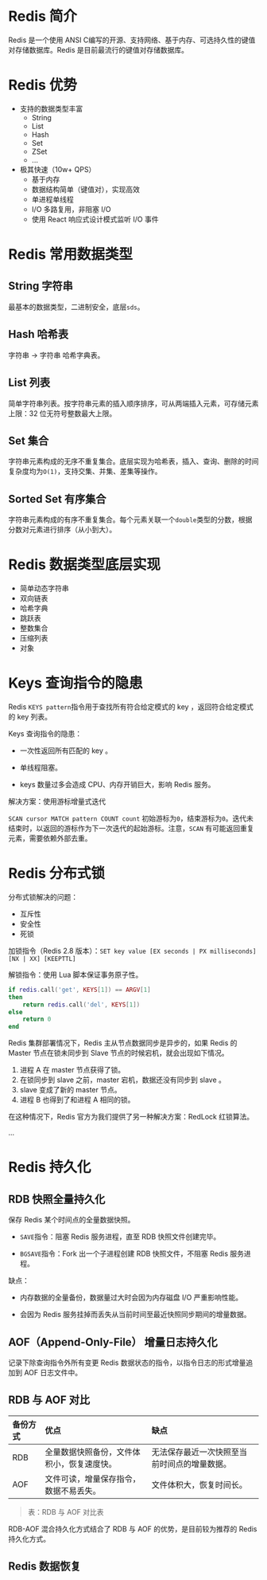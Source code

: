 # Redis 简介

Redis 是一个使用 ANSI C编写的开源、支持网络、基于内存、可选持久性的键值对存储数据库。Redis 是目前最流行的键值对存储数据库。

# Redis 优势

- 支持的数据类型丰富
    - String
    - List
    - Hash
    - Set
    - ZSet
    - ...
- 极其快速（10w+ QPS）
    - 基于内存
    - 数据结构简单（键值对），实现高效
    - 单进程单线程
    - I/O 多路复用，非阻塞 I/O
    - 使用 React 响应式设计模式监听 I/O 事件

# Redis 常用数据类型

## String 字符串

最基本的数据类型，二进制安全，底层`sds`。

## Hash 哈希表

字符串 -> 字符串 哈希字典表。

## List 列表

简单字符串列表。按字符串元素的插入顺序排序，可从两端插入元素，可存储元素上限：32 位无符号整数最大上限。

## Set 集合

字符串元素构成的无序不重复集合。底层实现为哈希表，插入、查询、删除的时间复杂度均为`O(1)`，支持交集、并集、差集等操作。

## Sorted Set 有序集合

字符串元素构成的有序不重复集合。每个元素关联一个`double`类型的分数，根据分数对元素进行排序（从小到大）。

# Redis 数据类型底层实现

- 简单动态字符串
- 双向链表
- 哈希字典
- 跳跃表
- 整数集合
- 压缩列表
- 对象

# Keys 查询指令的隐患

Redis `KEYS pattern`指令用于查找所有符合给定模式的 key ，返回符合给定模式的 key 列表。

Keys 查询指令的隐患：

- 一次性返回所有匹配的 key 。

- 单线程阻塞。

- keys 数量过多会造成 CPU、内存开销巨大，影响 Redis 服务。

解决方案：使用游标增量式迭代

`SCAN cursor MATCH pattern COUNT count` 初始游标为`0`，结束游标为`0`。迭代未结束时，以返回的游标作为下一次迭代的起始游标。注意，`SCAN` 有可能返回重复元素，需要依赖外部去重。

# Redis 分布式锁

分布式锁解决的问题：

- 互斥性
- 安全性
- 死锁

加锁指令（Redis 2.8 版本）：`SET key value [EX seconds | PX milliseconds] [NX | XX] [KEEPTTL]`

解锁指令：使用 Lua 脚本保证事务原子性。

```lua
if redis.call('get', KEYS[1]) == ARGV[1]
then
    return redis.call('del', KEYS[1])
else
    return 0
end
```

Redis 集群部署情况下，Redis 主从节点数据同步是异步的，如果 Redis 的 Master 节点在锁未同步到 Slave 节点的时候宕机，就会出现如下情况。

1. 进程 A 在 master 节点获得了锁。
2. 在锁同步到 slave 之前，master 宕机，数据还没有同步到 slave 。
3. slave 变成了新的 master 节点。
4. 进程 B 也得到了和进程 A 相同的锁。

在这种情况下，Redis 官方为我们提供了另一种解决方案：RedLock 红锁算法。

...

# Redis 持久化

## RDB 快照全量持久化

保存 Redis 某个时间点的全量数据快照。

- `SAVE`指令：阻塞 Redis 服务进程，直至 RDB 快照文件创建完毕。

- `BGSAVE`指令：Fork 出一个子进程创建 RDB 快照文件，不阻塞 Redis 服务进程。

缺点：

- 内存数据的全量备份，数据量过大时会因为内存磁盘 I/O 严重影响性能。

- 会因为 Redis 服务挂掉而丢失从当前时间至最近快照同步期间的增量数据。

## AOF（Append-Only-File） 增量日志持久化

记录下除查询指令外所有变更 Redis 数据状态的指令，以指令日志的形式增量追加到 AOF 日志文件中。

## RDB 与 AOF 对比

| 备份方式 | 优点  | 缺点  |
| :------ | :--- | :---- |
| RDB    | 全量数据快照备份，文件体积小，恢复速度快。 | 无法保存最近一次快照至当前时间点的增量数据。 |
| AOF    | 文件可读，增量保存指令，数据不易丢失。 | 文件体积大，恢复时间长。 |

> 表：RDB 与 AOF 对比表

RDB-AOF 混合持久化方式结合了 RDB 与 AOF 的优势，是目前较为推荐的 Redis 持久化方式。

## Redis 数据恢复






<!-- EOF -->